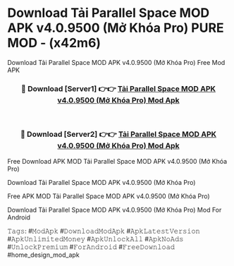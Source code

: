 # Download Tải Parallel Space MOD APK v4.0.9500 (Mở Khóa Pro) PURE MOD - (x42m6)
Download Tải Parallel Space MOD APK v4.0.9500 (Mở Khóa Pro) Free Mod APK

<div align="center">
<h3>🔴 Download [Server1] 👉👉 <a href="https://apk-comot.site?title=Tải_Parallel_Space_MOD_APK_v4.0.9500_(Mở_Khóa_Pro)">Tải Parallel Space MOD APK v4.0.9500 (Mở Khóa Pro) Mod Apk</a></h3><br>

<h3>🔴 Download [Server2] 👉👉 <a href="https://apk-comot.site?title=Tải_Parallel_Space_MOD_APK_v4.0.9500_(Mở_Khóa_Pro)">Tải Parallel Space MOD APK v4.0.9500 (Mở Khóa Pro) Mod Apk</a></h3>
</div>


Free Download APK MOD Tải Parallel Space MOD APK v4.0.9500 (Mở Khóa Pro)

Download Tải Parallel Space MOD APK v4.0.9500 (Mở Khóa Pro) 

Free APK MOD Tải Parallel Space MOD APK v4.0.9500 (Mở Khóa Pro) 

Download Tải Parallel Space MOD APK v4.0.9500 (Mở Khóa Pro) Mod For Android

𝚃𝚊𝚐𝚜: #𝙼𝚘𝚍𝙰𝚙𝚔 #𝙳𝚘𝚠𝚗𝚕𝚘𝚊𝚍𝙼𝚘𝚍𝙰𝚙𝚔 #𝙰𝚙𝚔𝙻𝚊𝚝𝚎𝚜𝚝𝚅𝚎𝚛𝚜𝚒𝚘𝚗 #𝙰𝚙𝚔𝚄𝚗𝚕𝚒𝚖𝚒𝚝𝚎𝚍𝙼𝚘𝚗𝚎𝚢 #𝙰𝚙𝚔𝚄𝚗𝚕𝚘𝚌𝚔𝙰𝚕𝚕 #𝙰𝚙𝚔𝙽𝚘𝙰𝚍𝚜 #𝚄𝚗𝚕𝚘𝚌𝚔𝙿𝚛𝚎𝚖𝚒𝚞𝚖 #𝙵𝚘𝚛𝙰𝚗𝚍𝚛𝚘𝚒𝚍 #𝙵𝚛𝚎𝚎𝙳𝚘𝚠𝚗𝚕𝚘𝚊𝚍 #home_design_mod_apk